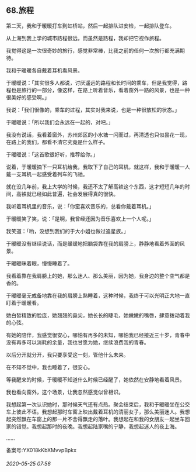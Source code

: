 ## 68.旅程
第二天，我和于暖暖打车到虹桥站，然后一起排队进安检，一起排队登车。


从上海到我上学的城市路程很远，而虽然是路程，我却把它视作旅程。


我觉得这是一次很奇妙的旅行，感觉非常棒，比我之前的任何一次旅行都充满期待。


我和于暖暖各自戴着耳机看风景。


于暖暖说：「其实很多人都说，讨厌遥远的路程和长时间的乘车，但是我觉得，路程也是旅行的一部分，像这样，在路上听着音乐，看着窗外一路的风景，也是一种很美好的感受啊。」


我说：「我们很像的，乘车的过程，其实对我来说，也是一种很放松的状态。」


于暖暖说：「所以我们会永远在一起的，对吧。」


我没有说话，我看着窗外，苏州郊区的小水塘一闪而过，再清透也只似昙花一现，在路上的我们，都看不清它究竟是什么样子。


于暖暖说：「这首歌很好听，推荐给你。」


说着，于暖暖摘下一只耳机给我，我取下了自己的耳机，就这样，我和于暖暖一人戴一支耳机一起感受着列车的飞驰。


就在没几年前，我上大学的时候，我还不太了解高铁这个东西，这才短短几年的时间，高铁就已经如此普遍，社会发展得真的很快。


我听着耳机里的音乐，说：「你蛮喜欢音乐的，总看你戴着耳机。」


于暖暖笑了笑，说：「是啊，我曾经还因为音乐喜欢上一个人呢。」


我笑道：「哟，没想到我们的于大小姐也做过追星族。」


于暖暖没有继续说话，而是缓缓地把脑袋靠在我的肩膀上，静静地看着外面的风景。


于暖暖眯着眼，慢慢睡着了。


我看着靠在我肩膀上的她，那么迷人、那么美丽，因为她，我身边的整个空气都是香的。


于暖暖毫无戒备地靠在我的肩膀上熟睡着，这种时候，我终于可以光明正大地一直盯着于暖暖看。


她白皙精致的脸庞，她翘翘的鼻尖，她长长的睫毛，她嫩嫩的嘴唇，肆意拨动着我的心弦。


有她的陪伴，我感觉很安心，哪怕有再多的未知，哪怕我已经接近三十岁，青春中没有再多可以消耗的余量，我也甘愿为她，继续浪费我的青春。


以后分开就分开，我只要享受这一刻，管他什么未来。


在不知不觉中，我也睡着了，很安心。


等我醒来的时候，于暖暖不知道什么时候已经醒了，她依然在安静地看着风景。


我也看向窗外，这个场景，让我忽然感觉似曾相识。


我想起第一次认识她时，那时候天气还有点热。聚会结束后，我和于暖暖坐在公交车上彼此不语。我想起那时车窗上映出戴着耳机的清丽女子，那么美丽迷人。我想起突然飘在车窗上的那一片不舍得飘走的落叶。我想起在和我的女朋友一起坐车回家的错觉。我想起那时的夜晚。我想起陆家嘴的宁静，我想起迷人的夜上海。


……


备案号:YX018kKbXMvvpBpkx


###### 2020-05-25 07:56
